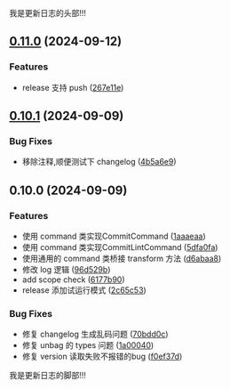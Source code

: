 我是更新日志的头部!!!

[comment]: # (!!!ChangelogHeaderDividerTag!!!)

## [0.11.0](https://github.com/LiuWenXing1996/unbag-monorepo/compare/unbag@0.10.1...unbag@0.11.0) (2024-09-12)

### Features

* release 支持 push ([267e11e](https://github.com/LiuWenXing1996/unbag-monorepo/commit/267e11efedee41753cee538fd32693763a69edba))

## [0.10.1](https://github.com/LiuWenXing1996/unbag-monorepo/compare/unbag@0.10.0...unbag@0.10.1) (2024-09-09)

### Bug Fixes

* 移除注释,顺便测试下 changelog ([4b5a6e9](https://github.com/LiuWenXing1996/unbag-monorepo/commit/4b5a6e98307fac678ea694fe12d631727f920c50))

## 0.10.0 (2024-09-09)

### Features

* 使用 command 类实现CommitCommand ([1aaaeaa](https://github.com/LiuWenXing1996/unbag-monorepo/commit/1aaaeaa7f1d34c9920a093470aa13791e2be3fe6))
* 使用 command 类实现CommitLintCommand ([5dfa0fa](https://github.com/LiuWenXing1996/unbag-monorepo/commit/5dfa0fa23ddef71543be5f05ceb35d645c133e3e))
* 使用通用的 command 类桥接 transform 方法 ([d6abaa8](https://github.com/LiuWenXing1996/unbag-monorepo/commit/d6abaa8dc0767d9d19c6f5ccdee400a449420c8b))
* 修改 log 逻辑 ([96d529b](https://github.com/LiuWenXing1996/unbag-monorepo/commit/96d529b3e9ac5e3c1572d7517cc49f7c48ae4507))
* add scope check ([6177b90](https://github.com/LiuWenXing1996/unbag-monorepo/commit/6177b90019ad08db0fd5026e6ffc708118d36614))
* release 添加试运行模式 ([2c65c53](https://github.com/LiuWenXing1996/unbag-monorepo/commit/2c65c5352628d968efbf73d73796a1b3dabfac02))

### Bug Fixes

* 修复 changelog 生成乱码问题 ([70bdd0c](https://github.com/LiuWenXing1996/unbag-monorepo/commit/70bdd0ca82937d1f7c6280f7886697c23a735572))
* 修复 unbag 的 types 问题 ([1a00040](https://github.com/LiuWenXing1996/unbag-monorepo/commit/1a00040224a8f8de0247f9be9ef26334ed85be5d))
* 修复 version 读取失败不报错的bug ([f0ef37d](https://github.com/LiuWenXing1996/unbag-monorepo/commit/f0ef37dbebf691ba20ff51047ed357b1ea2caa9d))




[comment]: # (!!!ChangelogFooterDividerTag!!!)

我是更新日志的脚部!!!